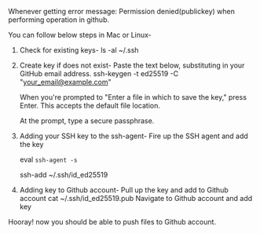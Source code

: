 Whenever getting error message: Permission denied(publickey) when performing operation in github.

You can follow below steps in Mac or Linux-
1. Check for existing keys-
   ls -al ~/.ssh

2. Create key if does not exist-
   Paste the text below, substituting in your GitHub email address.
   ssh-keygen -t ed25519 -C "your_email@example.com"

   When you're prompted to "Enter a file in which to save the key," press Enter. This accepts the default file location.

   At the prompt, type a secure passphrase.

3. Adding your SSH key to the ssh-agent-
   Fire up the SSH agent and add the key
   
   eval `ssh-agent -s`
   
   ssh-add ~/.ssh/id_ed25519

4. Adding key to Github account-
   Pull up the key and add to Github account
   cat ~/.ssh/id_ed25519.pub
   Navigate to Github account and add key

Hooray! now you should be able to push files to Github account.
